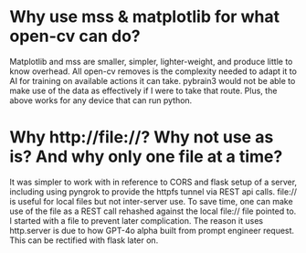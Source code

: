 # Why use mss & matplotlib for what open-cv can do?

Matplotlib and mss are smaller, simpler, lighter-weight, and produce little to know overhead. All open-cv removes is the complexity needed to adapt it to AI for
 training on available actions it can take. pybrain3 would not be able to make use of the data as effectively if I were to take that route.
Plus, the above works for any device that can run python. 

# Why http://file://? Why not use as is? And why only one file at a time?

It was simpler to work with in reference to CORS and flask setup of a server, including using pyngrok to provide the httpfs tunnel via REST api calls.
 file:// is useful for local files but not inter-server use. To save time, one can make use of the file as a REST call rehashed against the local file://
  file pointed to. I started with a file to prevent later complication. The reason it uses http.server is due to how GPT-4o alpha built from prompt engineer
 request. This can be rectified with flask later on.
